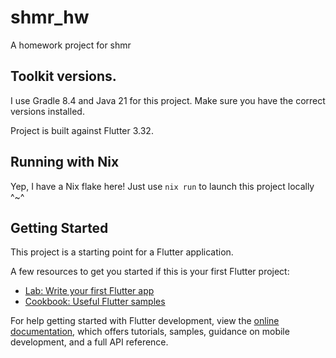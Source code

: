 # shmr_hw

A homework project for shmr

## Toolkit versions.

I use Gradle 8.4 and Java 21 for this project. Make sure you have the correct versions installed.

Project is built against Flutter 3.32.

## Running with Nix

Yep, I have a Nix flake here! Just use `nix run` to launch this project locally ^~^

## Getting Started

This project is a starting point for a Flutter application.

A few resources to get you started if this is your first Flutter project:

- [Lab: Write your first Flutter app](https://docs.flutter.dev/get-started/codelab)
- [Cookbook: Useful Flutter samples](https://docs.flutter.dev/cookbook)

For help getting started with Flutter development, view the
[online documentation](https://docs.flutter.dev/), which offers tutorials,
samples, guidance on mobile development, and a full API reference.
